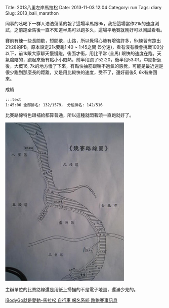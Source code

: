 Title: 2013八里左岸馬拉松
Date: 2013-11-03 12:04
Category: run
Tags: diary
Slug: 2013_bali_marathon

同事的吆喝下一群人浩浩蕩蕩的報了這場半馬跟9k，我把這場當作21k的速度測試，之前跑全馬後一直不知道半馬可以跑多久，這場平地賽就剛好可以測試看看。

賽前有練一些長間歇，短間歇，山路，所以覺得心肺有增強許多，5k練習有跑出21:28的PB。原本設定21k要跑1:40 ~ 1:45之間 (5分速)，看有沒有機會挑戰100分以下，前1k跟大家聊天慢慢跑，後面才衝，用比平常 (全馬) 跟快的速度在跑。天氣陰陰的，跑起來後有點小小悶熱，前半段跑了52:20，後半段53:01。中間折返後，大概16, 7k的地方慢了下來，有點快抽筋跟喘不過氣的感覺，可能是最近還是很少跑到那麼長的距離，又是用比較快的速度，受不了，還好最後5, 6k有拼回來。

成績

    :::text
    1:45:06 全部排名: 132/1579， 分組排名: 142/516

比賽路線特色跟補給都算普通，所以這種就悶著頭一直跑就好了。

![路線圖](/static/images/run/2013_bali_marathon.jpg)

主辦單位的比賽路線還是用紙上掃描的不是電子地圖，還滿少見的。


[iBodyGo就是愛動-馬拉松 自行車 報名系統 路跑賽事訊息](http://www.ibodygo.com/web/online_reg/detail.asp?n=25)

